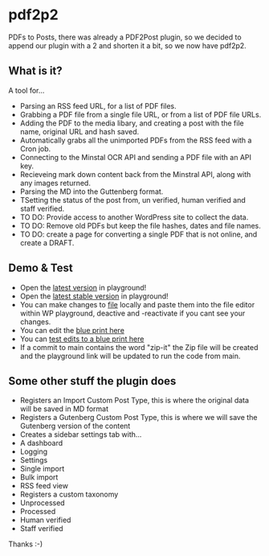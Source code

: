 # pdf2p2  

PDFs to Posts, there was already a PDF2Post plugin, so we decided to append our plugin with a 2 and shorten it a bit, so we now have pdf2p2.

## What is it? 

A tool for...
- Parsing an RSS feed URL, for a list of PDF files.
- Grabbing a PDF file from a single file URL, or from a list of PDF file URLs.
- Adding the PDF to the media libary, and creating a post with the file name, original URL and hash saved.
- Automatically grabs all the unimported PDFs from the RSS feed with a Cron job.  
- Connecting to the Minstal OCR API and sending a PDF file with an API key.
- Recieveing mark down content back from the Minstral API, along with any images returned.
- Parsing the MD into the Guttenberg format.
- TSetting the status of the post from, un verified, human verified and staff verified.
- TO DO: Provide access to another WordPress site to collect the data.
- TO DO: Remove old PDFs but keep the file hashes, dates and file names.
- TO DO: create a page for converting a single PDF that is not online, and create a DRAFT.  

## Demo & Test

- Open the [latest version](https://playground.wordpress.net/?blueprint-url=https://raw.githubusercontent.com/ManikinSaute/pdf2p2/main/blueprint.json ) in playground!
- Open the [latest stable version](https://playground.wordpress.net/?blueprint-url=https://raw.githubusercontent.com/ManikinSaute/pdf2p2/main/blueprint-stable.json ) in playground!
- You can make changes to [file](https://github.com/ManikinSaute/pdf2p2/blob/main/pdf2p2.php) locally and paste them into the file editor within WP playground, deactive and -reactivate if you cant see your changes.
- You can edit the [blue print here ](https://github.com/ManikinSaute/pdf2p2/blob/main/blueprint.json    )
- You can [test edits to a blue print here](https://playground.wordpress.net/builder/builder.html   ) 
- If a commit to main contains the word "zip-it" the Zip file will be created and the playground link will be updated to run the code from main.
 
## Some other stuff the plugin does 

- Registers an Import Custom Post Type, this is where the original data will be saved in MD format  
- Registers a Gutenberg Custom Post Type, this is where we will save the Gutenberg version of the content  
- Creates a sidebar settings tab with...
- A dashboard 
- Logging
- Settings
- Single import
- Bulk import
- RSS feed view
- Registers a custom taxonomy
- Unprocessed
- Processed
- Human verified
- Staff verified     

Thanks :-) 



